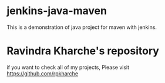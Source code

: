 # jenkins-java-maven
This is a demonstration of java project for maven with jenkins.

# Ravindra Kharche's repository
if you want to check all of my projects, Please visit https://github.com/rpkharche
